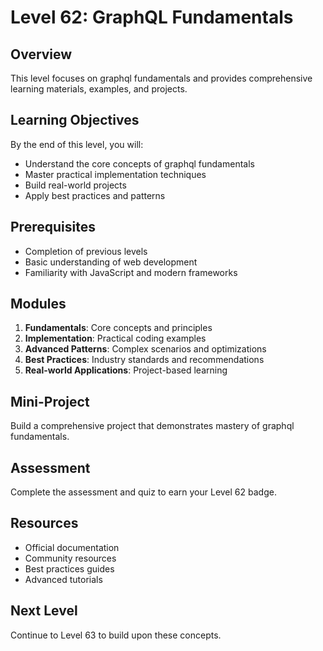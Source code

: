 # Level 62: GraphQL Fundamentals

## Overview
This level focuses on graphql fundamentals and provides comprehensive learning materials, examples, and projects.

## Learning Objectives
By the end of this level, you will:
- Understand the core concepts of graphql fundamentals
- Master practical implementation techniques
- Build real-world projects
- Apply best practices and patterns

## Prerequisites
- Completion of previous levels
- Basic understanding of web development
- Familiarity with JavaScript and modern frameworks

## Modules
1. **Fundamentals**: Core concepts and principles
2. **Implementation**: Practical coding examples
3. **Advanced Patterns**: Complex scenarios and optimizations
4. **Best Practices**: Industry standards and recommendations
5. **Real-world Applications**: Project-based learning

## Mini-Project
Build a comprehensive project that demonstrates mastery of graphql fundamentals.

## Assessment
Complete the assessment and quiz to earn your Level 62 badge.

## Resources
- Official documentation
- Community resources
- Best practices guides
- Advanced tutorials

## Next Level
Continue to Level 63 to build upon these concepts.

